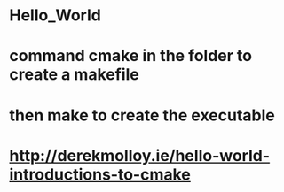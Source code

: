 # Hello_World
# command cmake in the folder to create a makefile
# then make to create the executable
# http://derekmolloy.ie/hello-world-introductions-to-cmake
